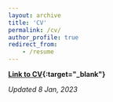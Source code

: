 ```yaml
---
layout: archive
title: 'CV'
permalink: /cv/
author_profile: true
redirect_from:
    - /resume
---
```


**[Link to CV](/files/ashmit-khandelwal-cv.pdf){:target="\_blank"}**

_Updated 8 Jan, 2023_

